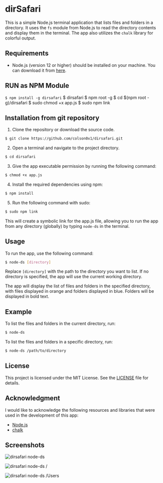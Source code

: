 # dirSafari

This is a simple Node.js terminal application that lists files and folders in a directory. It uses the `fs` module from Node.js to read the directory contents and display them in the terminal. The app also utilizes the `chalk` library for colorful output.

## Requirements

- Node.js (version 12 or higher) should be installed on your machine. You can download it from [here](https://nodejs.org).

## RUN as NPM Module

`$ npm install -g dirsafari`
$ dirsafari
$ npm root -g
$ cd $(npm root -g)/dirsafari
$ sudo chmod +x app.js
$ sudo npm link

## Installation from git repository

1. Clone the repository or download the source code.

```bash
$ git clone https://github.com/colson0x1/dirsafari.git
```

2. Open a terminal and navigate to the project directory.

```bash
$ cd dirsafari
```

3. Give the app executable permission by running the following command:

```bash
$ chmod +x app.js
```

4. Install the required dependencies using npm:

```bash
$ npm install
```

5. Run the following command with sudo:

```bash
$ sudo npm link
```

This will create a symbolic link for the app.js file, allowing you to run the app from any directory (globally) by typing `node-ds` in the terminal.

## Usage

To run the app, use the following command:

```bash
$ node-ds [directory]
```

Replace `[directory]` with the path to the directory you want to list. If no directory is specified, the app will use the current working directory.

The app will display the list of files and folders in the specified directory, with files displayed in orange and folders displayed in blue. Folders will be displayed in bold text.

## Example

To list the files and folders in the current directory, run:

```bash
$ node-ds
```

To list the files and folders in a specific directory, run:

```bash
$ node-ds /path/to/directory
```

## License

This project is licensed under the MIT License. See the [LICENSE](LICENSE) file for details.

## Acknowledgment

I would like to acknowledge the following resources and libraries that were used in the development of this app:

- [Node.js](https://nodejs.org)
- [chalk](https://www.npmjs.com/package/chalk)

## Screenshots

![dirsafari node-ds](https://i.imgur.com/yjBmMo0.png)

![dirsafari node-ds /](https://i.imgur.com/pH9vmMl.png)

![dirsafari node-ds /Users](https://i.imgur.com/FTs5F2m.png)
